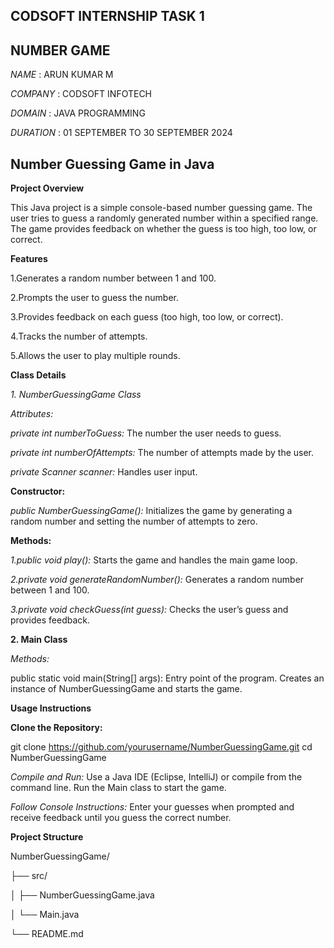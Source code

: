 ## CODSOFT INTERNSHIP TASK 1
## NUMBER GAME

*NAME*    :    ARUN KUMAR M

*COMPANY*  :  CODSOFT INFOTECH

*DOMAIN*  :  JAVA PROGRAMMING

*DURATION*  :  01 SEPTEMBER TO 30 SEPTEMBER 2024

## Number Guessing Game in Java

**Project Overview**

This Java project is a simple console-based number guessing game. The user tries to guess a randomly generated number within a specified range. The game provides feedback on whether the guess is too high, too low, or correct.

**Features**

1.Generates a random number between 1 and 100.

2.Prompts the user to guess the number.

3.Provides feedback on each guess (too high, too low, or correct).

4.Tracks the number of attempts.

5.Allows the user to play multiple rounds.

**Class Details**

*1. NumberGuessingGame Class*

*Attributes:*

*private int numberToGuess:* The number the user needs to guess.

*private int numberOfAttempts:* The number of attempts made by the user.

*private Scanner scanner:* Handles user input.

**Constructor:**

*public NumberGuessingGame():* Initializes the game by generating a random number and setting the number of attempts to zero.

**Methods:**

*1.public void play():* Starts the game and handles the main game loop.

*2.private void generateRandomNumber():* Generates a random number between 1 and 100.

*3.private void checkGuess(int guess):* Checks the user’s guess and provides feedback.

**2. Main Class**

*Methods:*

public static void main(String[] args): Entry point of the program. Creates an instance of NumberGuessingGame and starts the game.

**Usage Instructions**

**Clone the Repository:**

git clone https://github.com/yourusername/NumberGuessingGame.git
cd NumberGuessingGame

*Compile and Run:* Use a Java IDE (Eclipse, IntelliJ) or compile from the command line. Run the Main class to start the game.

*Follow Console Instructions:* Enter your guesses when prompted and receive feedback until you guess the correct number.

**Project Structure**

NumberGuessingGame/

├── src/

│   ├── NumberGuessingGame.java

│   └── Main.java

└── README.md
